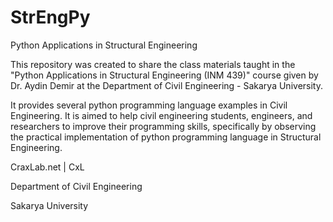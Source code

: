 # StrEngPy
Python Applications in Structural Engineering

This repository was created to share the class materials taught in the "Python Applications in Structural Engineering (INM 439)" course given by Dr. Aydin Demir at the Department of Civil Engineering - Sakarya University.

It provides several python programming language examples in Civil Engineering. It is aimed to help civil engineering students, engineers, and researchers to improve their programming skills, specifically by observing the practical implementation of python programming language in Structural Engineering.

CraxLab.net | CxL

Department of Civil Engineering

Sakarya University
